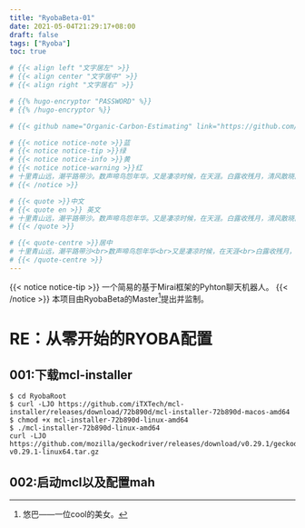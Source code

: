 ```yaml
---
title: "RyobaBeta-01"
date: 2021-05-04T21:29:17+08:00
draft: false
tags: ["Ryoba"]
toc: true

# {{< align left "文字居左" >}}
# {{< align center "文字居中" >}}
# {{< align right "文字居右" >}}

# {{% hugo-encryptor "PASSWORD" %}}
# {{% /hugo-encryptor %}}

# {{< github name="Organic-Carbon-Estimating" link="https://github.com/guanqr/Organic-Carbon-Estimating" description="A program used in estimating organic carbon stocks in oceans. 计算指定海域的有机碳存量，包括颗粒有机碳与溶解有机碳，数据依赖于 NASA 中分辨率成像光谱仪 MODIS 遥感产品。" color="#e16737" language="MATLAB" >}}

# {{< notice notice-note >}}蓝
# {{< notice notice-tip >}}绿
# {{< notice notice-info >}}黄
# {{< notice notice-warning >}}红
# 十里青山远，潮平路带沙。数声啼鸟怨年华。又是凄凉时候，在天涯。白露收残月，清风散晓霞。绿杨堤畔问荷花。记得年时沽酒，那人家。
# {{< /notice >}}

# {{< quote >}}中文
# {{< quote en >}} 英文
# 十里青山远，潮平路带沙。数声啼鸟怨年华。又是凄凉时候，在天涯。白露收残月，清风散晓霞。绿杨堤畔问荷花。记得年时沽酒，那人家。
# {{< /quote >}}

# {{< quote-centre >}}居中
# 十里青山远，潮平路带沙<br>数声啼鸟怨年华<br>又是凄凉时候，在天涯<br>白露收残月，清风散晓霞<br>绿杨堤畔问荷花<br>记得年时沽酒，那人家
# {{< /quote-centre >}}
---
```

 {{< notice notice-tip >}}
 一个简易的基于Mirai框架的Pyhton聊天机器人。
 {{< /notice >}}
 本项目由RyobaBeta的Master[^1]提出并监制。

# RE：从零开始的RYOBA配置

## 001:下载mcl-installer

```shell
$ cd RyobaRoot
$ curl -LJO https://github.com/iTXTech/mcl-installer/releases/download/72b890d/mcl-installer-72b890d-macos-amd64
$ chmod +x mcl-installer-72b890d-linux-amd64
$ ./mcl-installer-72b890d-linux-amd64
curl -LJO https://github.com/mozilla/geckodriver/releases/download/v0.29.1/geckodriver-v0.29.1-linux64.tar.gz
```
## 002:启动mcl以及配置mah



[^1]:悠巴——一位cool的美女。